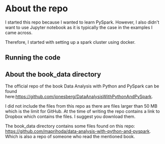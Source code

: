 # About the repo

I started this repo because I wanted to learn PySpark.
However, I also didn't want to use Jupyter notebook as it
is typically the case in the examples I came across. 

Therefore, I started with setting up a spark cluster 
using docker. 

## Running the code

## About the book_data directory
The official repo of the book Data Analysis with Python and
PySpark can be found here:https://github.com/jonesberg/DataAnalysisWithPythonAndPySpark.

I did not include the files from this repo as there are
files larger than 50 MB which is the limit for GitHub. At the
time of writing the repo contains a link to Dropbox which
contains the files. I suggest you download them.

The book_data directory contains some files found on
this repo:
https://github.com/maprihoda/data-analysis-with-python-and-pyspark.
Which is also a repo of someone who read the mentioned book.